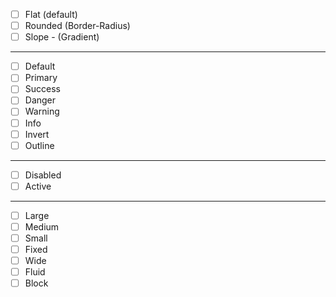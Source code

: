 - [ ] Flat (default)
- [ ] Rounded (Border-Radius)
- [ ] Slope - (Gradient)

---

- [ ] Default
- [ ] Primary
- [ ] Success
- [ ] Danger
- [ ] Warning
- [ ] Info
- [ ] Invert
- [ ] Outline

---

- [ ] Disabled
- [ ] Active

---

- [ ] Large
- [ ] Medium
- [ ] Small
- [ ] Fixed
- [ ] Wide
- [ ] Fluid
- [ ] Block